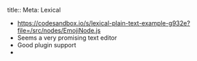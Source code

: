 title:: Meta: Lexical

- https://codesandbox.io/s/lexical-plain-text-example-g932e?file=/src/nodes/EmojiNode.js
- Seems a very promising text editor
- Good plugin support
-